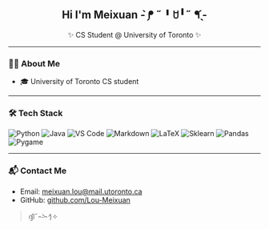
<!--
**Lou-Meixuan/Lou-Meixuan** is a ✨ _special_ ✨ repository because its `README.md` (this file) appears on your GitHub profile.

Here are some ideas to get you started:

- 🔭 I’m currently working on ...
- 🌱 I’m currently learning ...
- 👯 I’m looking to collaborate on ...
- 🤔 I’m looking for help with ...
- 💬 Ask me about ...
- 📫 How to reach me: ...
- 😄 Pronouns: ...
- ⚡ Fun fact: ...
-->
<h2 align="center">Hi I'm Meixuan - ̗̀ᖰ ˶╹ꇴ╹˶ ᖳ ̖́-</h2>
<p align="center">✨ CS Student @ University of Toronto ✨</p>

---

### 🧑‍💻 About Me

- 🎓 University of Toronto CS student
  
---

### 🛠️ Tech Stack

![Python](https://img.shields.io/badge/-Python-333?style=flat-square&logo=python)
![Java](https://img.shields.io/badge/-Java-333?style=flat-square&logo=openjdk)
![VS Code](https://img.shields.io/badge/-VSCode-333?style=flat-square&logo=visual-studio-code)
![Markdown](https://img.shields.io/badge/-Markdown-333?style=flat-square&logo=markdown)
![LaTeX](https://img.shields.io/badge/-LaTeX-333?style=flat-square&logo=latex)
![Sklearn](https://img.shields.io/badge/-Scikit--Learn-333?style=flat-square&logo=scikit-learn)
![Pandas](https://img.shields.io/badge/-Pandas-333?style=flat-square&logo=pandas)
![Pygame](https://img.shields.io/badge/-Pygame-333?style=flat-square&logo=Pygame)

---

### 📬 Contact Me

- Email: meixuan.lou@mail.utoronto.ca
- GitHub: [github.com/Lou-Meixuan](https://github.com/Lou-Meixuan)

> ദ്ദി˶ｰ̀֊ｰ́ )✧

